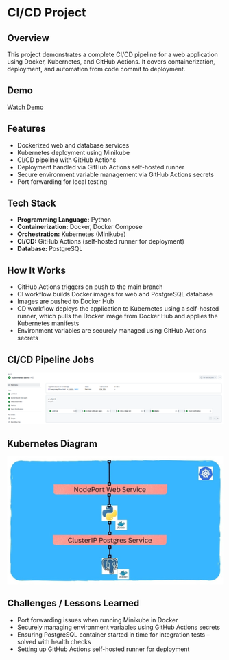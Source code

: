 # CI/CD Project

## Overview
This project demonstrates a complete CI/CD pipeline for a web application using Docker, Kubernetes, and GitHub Actions. It covers containerization, deployment, and automation from code commit to deployment.

## Demo
[Watch Demo](demo/CICD_Demo.mp4)

## Features
- Dockerized web and database services
- Kubernetes deployment using Minikube
- CI/CD pipeline with GitHub Actions
- Deployment handled via GitHub Actions self-hosted runner
- Secure environment variable management via GitHub Actions secrets
- Port forwarding for local testing

## Tech Stack
- **Programming Language:** Python
- **Containerization:** Docker, Docker Compose
- **Orchestration:** Kubernetes (Minikube)
- **CI/CD:** GitHub Actions (self-hosted runner for deployment)
- **Database:** PostgreSQL

## How It Works
- GitHub Actions triggers on push to the main branch
- CI workflow builds Docker images for web and PostgreSQL database
- Images are pushed to Docker Hub
- CD workflow deploys the application to Kubernetes using a self-hosted runner, which pulls the Docker image from Docker Hub and applies the Kubernetes manifests
- Environment variables are securely managed using GitHub Actions secrets

## CI/CD Pipeline Jobs
![CI/CD Pipeline](demo/CICD_image.png)

## Kubernetes Diagram
![Kubernetes Diagram](demo/kubernetes_cluster.jpg)

## Challenges / Lessons Learned
- Port forwarding issues when running Minikube in Docker
- Securely managing environment variables using GitHub Actions secrets
- Ensuring PostgreSQL container started in time for integration tests – solved with health checks
- Setting up GitHub Actions self-hosted runner for deployment


